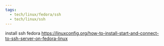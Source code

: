 ```yaml
---
tags:
  - tech/linux/fedora/ssh
  - tech/linux/ssh
---
```


install ssh fedora https://linuxconfig.org/how-to-install-start-and-connect-to-ssh-server-on-fedora-linux